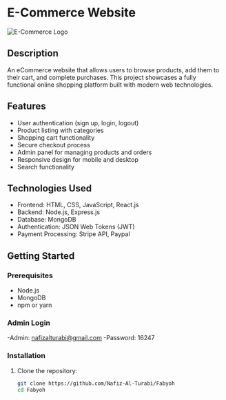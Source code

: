 
# E-Commerce Website

![E-Commerce Logo](https://i.ibb.co.com/JkMJCWH/logo.webp)

## Description

An eCommerce website that allows users to browse products, add them to their cart, and complete purchases. This project showcases a fully functional online shopping platform built with modern web technologies.

## Features

- User authentication (sign up, login, logout)
- Product listing with categories
- Shopping cart functionality
- Secure checkout process
- Admin panel for managing products and orders
- Responsive design for mobile and desktop
- Search functionality

## Technologies Used

- Frontend: HTML, CSS, JavaScript, React.js
- Backend: Node.js, Express.js
- Database: MongoDB
- Authentication: JSON Web Tokens (JWT)
- Payment Processing: Stripe API, Paypal

## Getting Started

### Prerequisites

- Node.js
- MongoDB
- npm or yarn
### Admin Login
 -Admin: nafizalturabi@gmail.com
 -Password: 16247
### Installation

1. Clone the repository:

   ```bash
   git clone https://github.com/Nafiz-Al-Turabi/Fabyoh
   cd Fabyoh


